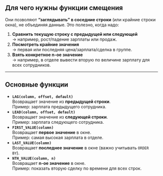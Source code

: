 ## Для чего нужны функции смещения

Они позволяют **“заглядывать” в соседние строки** (или крайние строки окна), не объединяя данные. Это полезно, когда надо:

1. **Сравнить текущую строку с предыдущей или следующей**  
    → например, рост/падение зарплаты или продаж.
2. **Посмотреть крайние значения**  
    → первая или последняя цена/зарплата/сделка в группе.
3. **Взять конкретное n-ое значение**  
    → например, в отделе вывести вторую по величине зарплату для всех сотрудников.

---

## Основные функции

- **`LAG(column, offset, default)`**  
    Возвращает значение из **предыдущей строки**.  
    Пример: зарплата предыдущего сотрудника.
- **`LEAD(column, offset, default)`**  
    Возвращает значение из **следующей строки**.  
    Пример: зарплата следующего сотрудника.
- **`FIRST_VALUE(column)`**  
    Возвращает **первое значение** в окне.  
    Пример: самая высокая зарплата в отделе.
- **`LAST_VALUE(column)`**  
    Возвращает **последнее значение** в окне (важно учитывать `ORDER BY`).
- **`NTH_VALUE(column, n)`**  
    Возвращает **n-ое значение** в окне.  
    Пример: показать вторую сделку по времени для всех строк.